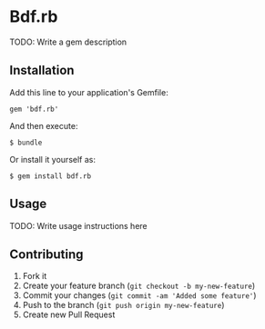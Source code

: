 # Bdf.rb

TODO: Write a gem description

## Installation

Add this line to your application's Gemfile:

    gem 'bdf.rb'

And then execute:

    $ bundle

Or install it yourself as:

    $ gem install bdf.rb

## Usage

TODO: Write usage instructions here

## Contributing

1. Fork it
2. Create your feature branch (`git checkout -b my-new-feature`)
3. Commit your changes (`git commit -am 'Added some feature'`)
4. Push to the branch (`git push origin my-new-feature`)
5. Create new Pull Request
